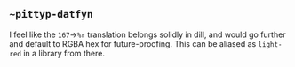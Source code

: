 ## `~pittyp-datfyn`
I feel like the `167`->`%r` translation belongs solidly in dill, and would go further and default to RGBA hex for future-proofing. This can be aliased as `light-red` in a library from there.
